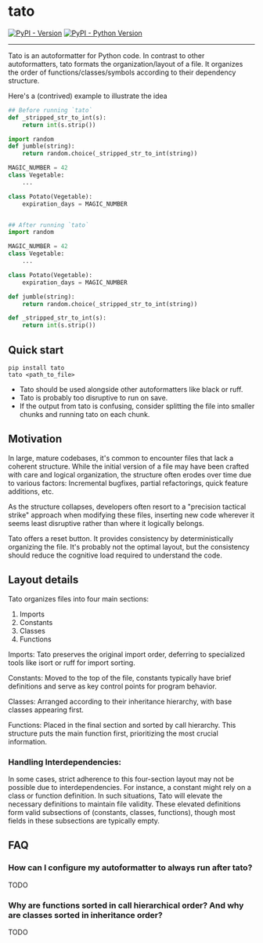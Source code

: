 # tato

[![PyPI - Version](https://img.shields.io/pypi/v/tato.svg)](https://pypi.org/project/tato)
[![PyPI - Python Version](https://img.shields.io/pypi/pyversions/tato.svg)](https://pypi.org/project/tato)

-----

Tato is an autoformatter for Python code. In contrast to other autoformatters,
tato formats the organization/layout of a file. It organizes the order of
functions/classes/symbols according to their dependency structure.

Here's a (contrived) example to illustrate the idea
```py
## Before running `tato`
def _stripped_str_to_int(s):
    return int(s.strip())

import random
def jumble(string):
    return random.choice(_stripped_str_to_int(string))

MAGIC_NUMBER = 42
class Vegetable:
    ...

class Potato(Vegetable):
    expiration_days = MAGIC_NUMBER


## After running `tato`
import random

MAGIC_NUMBER = 42
class Vegetable:
    ...

class Potato(Vegetable):
    expiration_days = MAGIC_NUMBER

def jumble(string):
    return random.choice(_stripped_str_to_int(string))

def _stripped_str_to_int(s):
    return int(s.strip())
```

## Quick start

```console
pip install tato
tato <path_to_file>
```
- Tato should be used alongside other autoformatters like black or ruff.
- Tato is probably too disruptive to run on save.
- If the output from tato is confusing, consider splitting the file into smaller
chunks and running tato on each chunk.

## Motivation

In large, mature codebases, it's common to encounter files that lack a coherent structure. While the initial version of a file may have been crafted with care
and logical organization, the structure often erodes over time due to various
factors: Incremental bugfixes, partial refactorings, quick feature additions,
etc.

As the structure collapses, developers often resort to a "precision tactical
strike" approach when modifying these files, inserting new code wherever it
seems least disruptive rather than where it logically belongs.

Tato offers a reset button. It provides consistency by deterministically 
organizing the file. It's probably not the optimal layout, but the consistency
should reduce the cognitive load required to understand the code.


## Layout details

Tato organizes files into four main sections:

1. Imports
2. Constants
3. Classes
4. Functions

Imports: Tato preserves the original import order, deferring to specialized tools like isort or ruff for import sorting.

Constants: Moved to the top of the file, constants typically have brief definitions and serve as key control points for program behavior.

Classes: Arranged according to their inheritance hierarchy, with base classes appearing first.

Functions: Placed in the final section and sorted by call hierarchy. This structure puts the main function first, prioritizing the most crucial information. 

### Handling Interdependencies:
In some cases, strict adherence to this four-section layout may not be possible due to interdependencies. For instance, a constant might rely on a class or function definition. In such situations, Tato will elevate the necessary definitions to maintain file validity. These elevated definitions form valid subsections of (constants, classes, functions), though most fields in these subsections are typically empty.

## FAQ

### How can I configure my autoformatter to always run after tato?
TODO

### Why are functions sorted in call hierarchical order? And why are classes sorted in inheritance order?
TODO